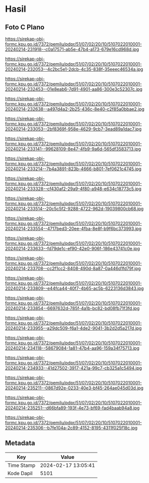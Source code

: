 # Hasil

## Foto C Plano

https://sirekap-obj-formc.kpu.go.id/7372/pemilu/pdpr/51/07/02/20/10/5107022010001-20240214-231918--c0a17571-ab5e-47b4-a173-679e16cd968d.jpg

https://sirekap-obj-formc.kpu.go.id/7372/pemilu/pdpr/51/07/02/20/10/5107022010001-20240214-232053--4c2bc5e1-2dcb-4c35-838f-35eeec46534a.jpg

https://sirekap-obj-formc.kpu.go.id/7372/pemilu/pdpr/51/07/02/20/10/5107022010001-20240214-232453--01e8eab6-7d91-4901-aa86-300e3c52307c.jpg

https://sirekap-obj-formc.kpu.go.id/7372/pemilu/pdpr/51/07/02/20/10/5107022010001-20240214-232638--a497d4a2-2b25-436c-8e40-c2f85a0bbae2.jpg

https://sirekap-obj-formc.kpu.go.id/7372/pemilu/pdpr/51/07/02/20/10/5107022010001-20240214-233053--2bf8369f-958e-4629-9cb7-3ead89a1dac7.jpg

https://sirekap-obj-formc.kpu.go.id/7372/pemilu/pdpr/51/07/02/20/10/5107022010001-20240214-233141--99628109-8e47-4fb9-9a6d-565df3583713.jpg

https://sirekap-obj-formc.kpu.go.id/7372/pemilu/pdpr/51/07/02/20/10/5107022010001-20240214-233214--7b4a3891-823b-4666-b801-7ef0621c4745.jpg

https://sirekap-obj-formc.kpu.go.id/7372/pemilu/pdpr/51/07/02/20/10/5107022010001-20240214-233328--cf430af2-29a9-4f80-a948-e634c18773c5.jpg

https://sirekap-obj-formc.kpu.go.id/7372/pemilu/pdpr/51/07/02/20/10/5107022010001-20240214-233514--20c5c5f2-9288-4722-962d-19039800cb68.jpg

https://sirekap-obj-formc.kpu.go.id/7372/pemilu/pdpr/51/07/02/20/10/5107022010001-20240214-233554--4717bed3-20ee-4fba-8e8f-b9f6bc373993.jpg

https://sirekap-obj-formc.kpu.go.id/7372/pemilu/pdpr/51/07/02/20/10/5107022010001-20240214-233633--fd79de1c-ef90-42e0-906f-186e43741c0e.jpg

https://sirekap-obj-formc.kpu.go.id/7372/pemilu/pdpr/51/07/02/20/10/5107022010001-20240214-233708--cc2f1cc2-8408-490d-8a87-0a446d1fd79f.jpg

https://sirekap-obj-formc.kpu.go.id/7372/pemilu/pdpr/51/07/02/20/10/5107022010001-20240214-233809--e44fca44-40f7-4b65-ac5b-6223136d3843.jpg

https://sirekap-obj-formc.kpu.go.id/7372/pemilu/pdpr/51/07/02/20/10/5107022010001-20240214-233854--6697632d-785f-4a1b-bc82-bd08fb71f3fd.jpg

https://sirekap-obj-formc.kpu.go.id/7372/pemilu/pdpr/51/07/02/20/10/5107022010001-20240214-233955--a29dc509-f6a1-4de2-9041-3b2d2d5a217d.jpg

https://sirekap-obj-formc.kpu.go.id/7372/pemilu/pdpr/51/07/02/20/10/5107022010001-20240214-234118--58679084-1a81-47b4-aa96-159a34f75713.jpg

https://sirekap-obj-formc.kpu.go.id/7372/pemilu/pdpr/51/07/02/20/10/5107022010001-20240214-234933--41d27502-3917-421a-99c7-cb325a1c5494.jpg

https://sirekap-obj-formc.kpu.go.id/7372/pemilu/pdpr/51/07/02/20/10/5107022010001-20240214-235211--0867d92e-0233-40e3-bf45-264ae045d03d.jpg

https://sirekap-obj-formc.kpu.go.id/7372/pemilu/pdpr/51/07/02/20/10/5107022010001-20240214-235251--d66bfa89-193f-4e73-bf69-fad4baab94a8.jpg

https://sirekap-obj-formc.kpu.go.id/7372/pemilu/pdpr/51/07/02/20/10/5107022010001-20240214-235306--b7fe104a-2c89-4152-8195-4311f025f18c.jpg


## Metadata

| Key        | Value               |
| ---------- | ------------------- |
| Time Stamp | 2024-02-17 13:05:41 |
| Kode Dapil | 5101                |



